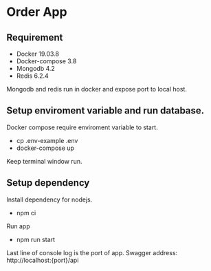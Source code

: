 # Order App
## Requirement
- Docker 19.03.8
- Docker-compose 3.8
- Mongodb 4.2
- Redis 6.2.4

Mongodb and redis run in docker and expose port to local host.

## Setup enviroment variable and run database.

Docker compose require enviroment variable to start.
- cp .env-example .env 
- docker-compose up

Keep terminal window run.
##  Setup dependency 
Install dependency for nodejs.
- npm ci

Run app

- npm run start

Last line of console log is the port of app.
Swagger address: http://localhost:{port}/api
